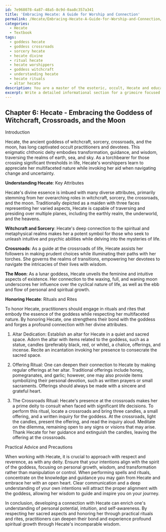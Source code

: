 ```yaml
---
id: 7e968078-4a87-48a5-8c9d-0aa8c357a341
title: 'Embracing Hecate: A Guide for Worship and Connection'
permalink: /Hecate/Embracing-Hecate-A-Guide-for-Worship-and-Connection/
categories:
  - Hecate
  - Textbook
tags:
  - goddess hecate
  - goddess crossroads
  - sorcery hecate
  - hecate divine
  - ritual hecate
  - hecate worshippers
  - goddess witchcraft
  - understanding hecate
  - hecate rituals
  - altar hecate
description: You are a master of the esoteric, occult, Hecate and education, you have written many textbooks on the subject in ways that provide students with rich and deep understanding of the subject. You are being asked to write textbook-like sections on a topic and you do it with full context, explainability, and reliability in accuracy to the true facts of the topic at hand, in a textbook style that a student would easily be able to learn from, in a rich, engaging, and contextual way. Always include relevant context (such as formulas and history), related concepts, and in a way that someone can gain deep insights from.
excerpt: Write a detailed informational section for a grimoire focused on Hecate, the ancient goddess of witchcraft, sorcery, crossroads, and the moon. Include her key attributes, associated symbols, and important rites a practitioner should perform to honor her, while also presenting at least three specific rituals or spells that a student of the occult can learn and practice to deepen their connection with Hecate. Provide practical advice and precautions to ensure the proper alignment of intentions with the spirit of the goddess.
---
```

## Chapter 6: Hecate - Embracing the Goddess of Witchcraft, Crossroads, and the Moon

Introduction

Hecate, the ancient goddess of witchcraft, sorcery, crossroads, and the moon, has long captivated occult practitioners and devotees. This enigmatic chthonic deity embodies transformation, guidance, and wisdom, traversing the realms of earth, sea, and sky. As a torchbearer for those crossing significant thresholds in life, Hecate's worshippers learn to appreciate her multifaceted nature while invoking her aid when navigating change and uncertainty.

**Understanding Hecate**: Key Attributes

Hecate's divine essence is imbued with many diverse attributes, primarily stemming from her overarching roles in witchcraft, sorcery, the crossroads, and the moon. Traditionally depicted as a maiden with three faces representing her varied aspects, Hecate is capable of traversing and presiding over multiple planes, including the earthly realm, the underworld, and the heavens.

**Witchcraft and Sorcery**: Hecate's deep connection to the spiritual and metaphysical realms makes her a potent symbol for those who seek to unleash intuitive and psychic abilities while delving into the mysteries of life.

**Crossroads**: As a guide at the crossroads of life, Hecate assists her followers in making prudent choices while illuminating their paths with her torches. She governs the realms of transitions, empowering her devotees to navigate the intricacies of their lives with wisdom.

**The Moon**: As a lunar goddess, Hecate unveils the feminine and intuitive aspects of existence. Her connection to the waxing, full, and waning moon underscores her influence over the cyclical nature of life, as well as the ebb and flow of personal and spiritual growth.

**Honoring Hecate**: Rituals and Rites

To honor Hecate, practitioners should engage in rituals and rites that embody the essence of the goddess while respecting her multifaceted nature. By honoring Hecate, one strengthens their bond with the goddess and forges a profound connection with her divine attributes.

1. Altar Dedication: Establish an altar for Hecate in a quiet and sacred space. Adorn the altar with items related to the goddess, such as a statue, candles (preferably black, red, or white), a chalice, offerings, and incense. Recite an incantation invoking her presence to consecrate the sacred space.

2. Offering Ritual: One can deepen their connection to Hecate by making regular offerings at her altar. Traditional offerings include honey, pomegranates, and garlic; however, one may also provide items symbolizing their personal devotion, such as written prayers or small sacraments. Offerings should always be made with a sincere and grateful heart.

3. The Crossroads Ritual: Hecate's presence at the crossroads makes her a prime deity to consult when faced with significant life decisions. To perform this ritual, locate a crossroads and bring three candles, a small offering, and a written inquiry for the goddess. At the crossroads, light the candles, present the offering, and read the inquiry aloud. Meditate on the dilemma, remaining open to any signs or visions that may arise. Thank Hecate for her guidance and extinguish the candles, leaving the offering at the crossroads.

Practical Advice and Precautions

When working with Hecate, it is crucial to approach with respect and reverence, as with any deity. Ensure that your intentions align with the spirit of the goddess, focusing on personal growth, wisdom, and transformation rather than manipulation or control. When performing spells and rituals, concentrate on the knowledge and guidance you may gain from Hecate and embrace her with an open heart. Clear communication and a deep understanding of your own intentions will attract the proper alignment with the goddess, allowing her wisdom to guide and inspire you on your journey.

In conclusion, developing a connection with Hecate can enrich one's understanding of personal potential, intuition, and self-awareness. By respecting her sacred aspects and honoring her through practical rituals and rites, practitioners can deepen their bond and experience profound spiritual growth through Hecate's incomparable wisdom.
